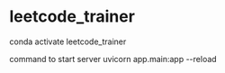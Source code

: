 # leetcode_trainer

conda activate leetcode_trainer

command to start server
uvicorn app.main:app --reload